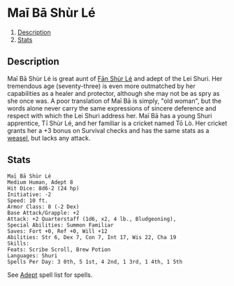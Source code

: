 # Maī Bā Shùr Lé

1. [Description](#description)
2. [Stats](#stats)

## Description

Maī Bā Shùr Lé is great aunt of [Fān Shùr Lé](https://github.com/bdrillard/campaigns/blob/master/Rhenovaar/Appendices/6%20NPCs/Fan%20Shur%20Lei.md) and adept of the Lei Shuri. Her tremendous age (seventy-three) is even more outmatched by her capabilities as a healer and protector, although she may not be as spry as she once was. A poor translation of Maī Bā is simply, "old woman", but the words alone never carry the same expressions of sincere deference and respect with which the Lei Shuri address her. Maī Bā has a young Shuri apprentice, Tī Shùr Lé, and her familiar is a cricket named Tō Lò. Her cricket grants her a +3 bonus on Survival checks and has the same stats as a [weasel](http://www.dandwiki.com/wiki/SRD:Weasel), but lacks any attack. 

## Stats

```
Maī Bā Shùr Lé
Medium Human, Adept 8
Hit Dice: 8d6-2 (24 hp)
Initiative: -2
Speed: 10 ft.
Armor Class: 8 (-2 Dex)
Base Attack/Grapple: +2
Attack: +2 Quarterstaff (1d6, x2, 4 lb., Bludgeoning),
Special Abilities: Summon Familiar
Saves: Fort +0, Ref +0, Will +12
Abilities: Str 6, Dex 7, Con 7, Int 17, Wis 22, Cha 19
Skills: 
Feats: Scribe Scroll, Brew Potion
Languages: Shuri
Spells Per Day: 3 0th, 5 1st, 4 2nd, 1 3rd, 1 4th, 1 5th
```

See [Adept](http://www.dandwiki.com/wiki/SRD:Adept) spell list for spells. 
